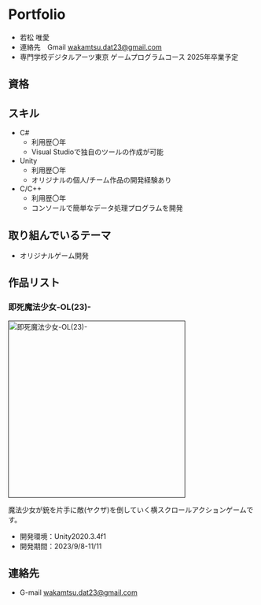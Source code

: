 # Portfolio

- 若松 唯愛
- 連絡先　Gmail [wakamtsu.dat23@gmail.com](mailto:wakamtsu.dat23@gmail.com)
- 専門学校デジタルアーツ東京 ゲームプログラムコース 2025年卒業予定

## 資格


## スキル
- C#
  - 利用歴〇年
  - Visual Studioで独自のツールの作成が可能
- Unity
  - 利用歴〇年
  - オリジナルの個人/チーム作品の開発経験あり
- C/C++
  - 利用歴〇年
  - コンソールで簡単なデータ処理プログラムを開発

## 取り組んでいるテーマ
- オリジナルゲーム開発

## 作品リスト

### 即死魔法少女-OL(23)-
[<img src="images/sokumajo_title.webp" alt="即死魔法少女-OL(23)-" style="height: 360px">]()

魔法少女が銃を片手に敵(ヤクザ)を倒していく横スクロールアクションゲームです。

- 開発環境：Unity2020.3.4f1
- 開発期間：2023/9/8-11/11

## 連絡先
- G-mail [wakamtsu.dat23@gmail.com](mailto:wakamtsu.dat23@gmail.com)